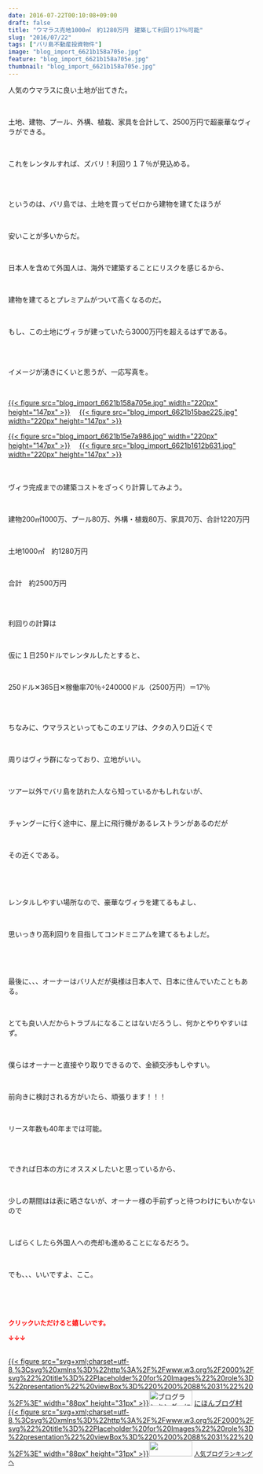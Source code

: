```yaml
---
date: 2016-07-22T00:10:08+09:00
draft: false
title: "ウマラス売地1000㎡　約1280万円　建築して利回り17％可能"
slug: "2016/07/22"
tags: ["バリ島不動産投資物件"]
image: "blog_import_6621b158a705e.jpg"
feature: "blog_import_6621b158a705e.jpg"
thumbnail: "blog_import_6621b158a705e.jpg"
---
```

<p>人気のウマラスに良い土地が出てきた。</p><br/><p>土地、建物、プール、外構、植栽、家具を合計して、2500万円で超豪華なヴィラができる。</p><br/><p>これをレンタルすれば、ズバリ！利回り１７％が見込める。</p><br/><p><br/>というのは、バリ島では、土地を買ってゼロから建物を建てたほうが</p><br/><p>安いことが多いからだ。</p><br/><p>日本人を含めて外国人は、海外で建築することにリスクを感じるから、</p><br/><p>建物を建てるとプレミアムがついて高くなるのだ。</p><br/><p>もし、この土地にヴィラが建っていたら3000万円を超えるはずである。</p><br/><br/><p>イメージが湧きにくいと思うが、一応写真を。</p><br/><p><a href="blog_import_6621b15a2fd2a.jpg">{{< figure src="blog_import_6621b158a705e.jpg" width="220px" height="147px" >}}</a> 　<a href="blog_import_6621b15d03ea4.jpg">{{< figure src="blog_import_6621b15bae225.jpg" width="220px" height="147px" >}}</a> </p><p><a href="blog_import_6621b15fd1552.jpg">{{< figure src="blog_import_6621b15e7a986.jpg" width="220px" height="147px" >}}</a> 　<a href="blog_import_6621b162790d1.jpg">{{< figure src="blog_import_6621b1612b631.jpg" width="220px" height="147px" >}}</a> <br/><br/><br/></p><p>ヴィラ完成までの建築コストをざっくり計算してみよう。</p><br/><p>建物200㎡1000万、プール80万、外構・植栽80万、家具70万、合計1220万円</p><br/><p>土地1000㎡　約1280万円</p><br/><p>合計　約2500万円</p><br/><p><br/>利回りの計算は</p><br/><p>仮に１日250ドルでレンタルしたとすると、</p><br/><p>250ドル✕365日✕稼働率70％÷240000ドル（2500万円）＝17％</p><br/><p><br/>ちなみに、ウマラスといってもこのエリアは、クタの入り口近くで</p><br/><p>周りはヴィラ群になっており、立地がいい。</p><br/><p>ツアー以外でバリ島を訪れた人なら知っているかもしれないが、</p><br/><p>チャングーに行く途中に、屋上に飛行機があるレストランがあるのだが</p><br/><p>その近くである。</p><p><br/></p><br/><p>レンタルしやすい場所なので、豪華なヴィラを建てるもよし、</p><br/><p>思いっきり高利回りを目指してコンドミニアムを建てるもよしだ。</p><p><br/></p><br/><p>最後に、、、オーナーはバリ人だが奥様は日本人で、日本に住んでいたこともある。</p><br/><p>とても良い人だからトラブルになることはないだろうし、何かとやりやすいはず。</p><br/><p>僕らはオーナーと直接やり取りできるので、金額交渉もしやすい。</p><br/><p>前向きに検討される方がいたら、頑張ります！！！</p><br/><p>リース年数も40年までは可能。</p><br/><br/><p>できれば日本の方にオススメしたいと思っているから、</p><br/><p>少しの期間はは表に晒さないが、オーナー様の手前ずっと待つわけにもいかないので</p><br/><p>しばらくしたら外国人への売却も進めることになるだろう。</p><br/><p>でも、、、いいですよ、ここ。</p><br/><br/><br/><p><font color="#ff0000" size="2"><strong>クリックいただけると嬉しいです。<br/></strong></font></p><p><font color="#ff0000" size="2"><strong>↓↓↓</strong></font></p><p><br/><a href="http://www.blogmura.com/ranking.html" target="_blank">{{< figure src="svg+xml;charset=utf-8,%3Csvg%20xmlns%3D%22http%3A%2F%2Fwww.w3.org%2F2000%2Fsvg%22%20title%3D%22Placeholder%20for%20Images%22%20role%3D%22presentation%22%20viewBox%3D%220%200%2088%2031%22%20%2F%3E" width="88px" height="31px" >}}<noscript><img border="0" alt="ブログランキング・にほんブログ村へ" src="https://img-proxy.blog-video.jp/images?url=http%3A%2F%2Fwww.blogmura.com%2Fimg%2Fwww88_31.gif" width="88" height="31"></noscript></a> <a href="http://www.blogmura.com/ranking.html" target="_blank">にほんブログ村</a> <br/><a title="人気ブログランキングへ" href="link.php?1804582">{{< figure src="svg+xml;charset=utf-8,%3Csvg%20xmlns%3D%22http%3A%2F%2Fwww.w3.org%2F2000%2Fsvg%22%20title%3D%22Placeholder%20for%20Images%22%20role%3D%22presentation%22%20viewBox%3D%220%200%2088%2031%22%20%2F%3E" width="88px" height="31px" >}}<noscript><img border="0" src="https://blog.with2.net/img/banner/banner_22.gif" width="88" height="31"></noscript></a> <a style="FONT-SIZE: 12px" href="link.php?1804582">人気ブログランキングへ</a> </p>

